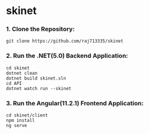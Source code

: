 # skinet

### 1. Clone the Repository:

```
git clone https://github.com/raj713335/skinet
```


### 2. Run the .NET(5.0) Backend Application:

```
cd skinet
dotnet clean
dotnet build skinet.sln
cd API
dotnet watch run --skinet
```

### 3. Run the Angular(11.2.1) Frontend Application:

```
cd skinet/client
npm install
ng serve
```

